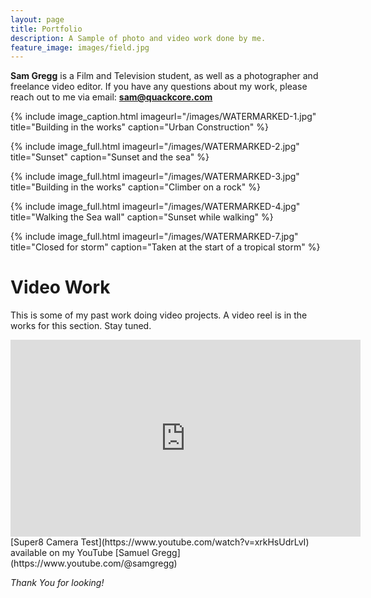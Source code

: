 ```yaml
---
layout: page
title: Portfolio
description: A Sample of photo and video work done by me.
feature_image: images/field.jpg
---
```


**Sam Gregg** is a Film and Television student, as well as a photographer and freelance video editor. If you have any questions about my work, please reach out to me via email: **sam@quackcore.com**

{% include image_caption.html imageurl="/images/WATERMARKED-1.jpg" title="Building in the works" caption="Urban Construction" %}

{% include image_full.html imageurl="/images/WATERMARKED-2.jpg" title="Sunset" caption="Sunset and the sea" %}

{% include image_full.html imageurl="/images/WATERMARKED-3.jpg" title="Building in the works" caption="Climber on a rock" %}

{% include image_full.html imageurl="/images/WATERMARKED-4.jpg" title="Walking the Sea wall" caption="Sunset while walking" %}

{% include image_full.html imageurl="/images/WATERMARKED-7.jpg" title="Closed for storm" caption="Taken at the start of a tropical storm" %}

# Video Work
This is some of my past work doing video projects. A video reel is in the works for this section. Stay tuned.

<iframe width="560" height="315" src="https://www.youtube.com/embed/xrkHsUdrLvI" title="YouTube video player" frameborder="0" allow="accelerometer; autoplay; clipboard-write; encrypted-media; gyroscope; picture-in-picture" allowfullscreen></iframe>
[Super8 Camera Test](https://www.youtube.com/watch?v=xrkHsUdrLvI) available on my YouTube [Samuel Gregg](https://www.youtube.com/@samgregg)

*Thank You for looking!*
